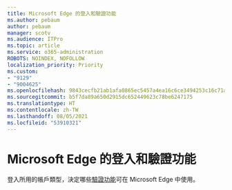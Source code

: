 ```yaml
---
title: Microsoft Edge 的登入和驗證功能
ms.author: pebaum
author: pebaum
manager: scotv
ms.audience: ITPro
ms.topic: article
ms.service: o365-administration
ROBOTS: NOINDEX, NOFOLLOW
localization_priority: Priority
ms.custom:
- "9129"
- "9004625"
ms.openlocfilehash: 9843cecfb21ab1afa0865ec5457a4ea16c6ce3494253c16c71a46464456e7c62
ms.sourcegitcommit: b5f7da89a650d2915dc652449623c78be6247175
ms.translationtype: HT
ms.contentlocale: zh-TW
ms.lasthandoff: 08/05/2021
ms.locfileid: "53910321"
---
```

# <a name="sign-in-and-authentication-features-of-microsoft-edge"></a>Microsoft Edge 的登入和驗證功能

登入所用的帳戶類型，決定哪些[驗證功能](https://go.microsoft.com/fwlink/?linkid=2134570)可在 Microsoft Edge 中使用。